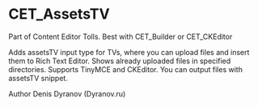 # CET_AssetsTV
Part of Content Editor Tolls. Best with CET_Builder or CET_CKEditor

Adds assetsTV input type for TVs, where you can upload files and insert them to Rich Text Editor. Shows already uploaded files in specified directories. Supports TinyMCE and CKEditor. 
You can output files with assetsTV snippet.

Author Denis Dyranov (Dyranov.ru)
